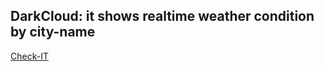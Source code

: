 ## DarkCloud: it shows realtime weather condition by city-name
[Check-IT](https://darkcloud.jitendra.me)
